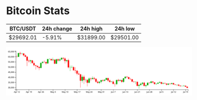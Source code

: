 # Bitcoin Stats

BTC/USDT|24h change|24h high|24h low|
|---|---|---|---|
|$29692.01|-5.91%|$31899.00|$29501.00|

<img src="./chart.svg">
